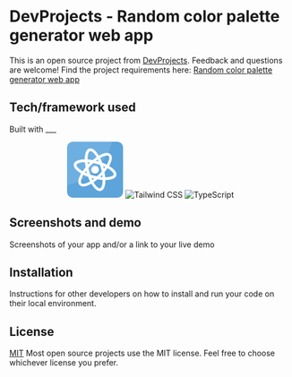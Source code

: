# DevProjects - Random color palette generator web app

This is an open source project from [DevProjects](http://www.codementor.io/projects). Feedback and questions are welcome!
Find the project requirements here: [Random color palette generator web app](https://www.codementor.io/projects/web/random-color-palette-generator-web-app-ccdljvurh6)

## Tech/framework used
Built with ___

<div align="center">
  <img src="https://github.com/abel-cosmic/ColorPaletteGenerator/blob/main/assets/icons8-react-16.png" alt="React" width="100" height="100" />
  <img src="https://path.to.tailwindcss.icon" alt="Tailwind CSS" width="100" height="100" />
  <img src="https://path.to.typescript.icon" alt="TypeScript" width="100" height="100" />
</div>

## Screenshots and demo
Screenshots of your app and/or a link to your live demo

## Installation
Instructions for other developers on how to install and run your code on their local environment.

## License
[MIT](https://choosealicense.com/licenses/mit/)
Most open source projects use the MIT license. Feel free to choose whichever license you prefer.
